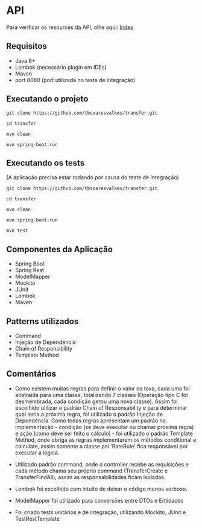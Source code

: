 # API

Para verificar os resources da API, olhe aqui: [Index](doc/index.md)


## Requisitos
* Java 8+
* Lombok (necessário plugin em IDEs)
* Maven
* port 8080  (port utilizada no teste de integração)

## Executando o projeto
`git clone https://github.com/tbsoaresvalkms/transfer.git`

`cd transfer`

`mvn clean`

`mvn spring-boot:run`

## Executando os tests
(A aplicação precisa estar rodando por causa do teste de integração)

`git clone https://github.com/tbsoaresvalkms/transfer.git`

`cd transfer`

`mvn clean`

`mvn spring-boot:run`

`mvn test`

## Componentes da Aplicação
 
* Spring Boot
* Spring Rest
* ModelMapper
* Mockito
* JUnit
* Lombok
* Maven
 
## Patterns utilizados

* Command
* Injeção de Dependência
* Chain of Responsibility
* Template Method


## Comentários

* Como existem muitas regras para definir o valor da taxa, cada uma foi abstraída para uma classe, totalizando 7 classes (Operação tipo C foi desmembrada, cada condição gerou uma nova classe). Assim foi escolhido utilizar o padrão Chain of Responsability e para determinar qual seria a próxima regra, foi utilizado o padrão Injeção de Dependência. Como todas regras apresentam um padrão na implementação - condição (se deve executar ou chamar próxima regra) e ação (como deve ser feito o cálculo) -  foi utilizado o padrão Template Method, onde obriga as regras implementarem os métodos conditional e calculate, assim somente a classe pai 'RateRule' fica responsável por executar a lógica. 

* Utilizado padrão command, onde o controller recebe as requisições e cada método chama seu próprio command (TransferCreate e TransferFindAll), assim as responsabilidades ficam isoladas.

* Lombok foi escolhido com intuito de deixar o código menos verboso.

* ModelMapper foi utilizado para conversões entre DTOs e Entidades

* Foi criado tests unitários e de integração, utilizando Mockito, JUnit e TestRestTemplate

